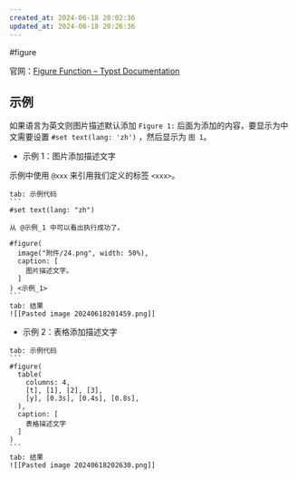 ```yaml
---
created_at: 2024-06-18 20:02:36
updated_at: 2024-06-18 20:26:36
---
```

#figure

官网：[Figure Function – Typst Documentation](https://typst.app/docs/reference/model/figure/)

## 示例

如果语言为英文则图片描述默认添加 `Figure 1:` 后面为添加的内容，要显示为中文需要设置 `#set text(lang: 'zh')` ，然后显示为 `图 1`。

- 示例 1：图片添加描述文字

示例中使用 `@xxx` 来引用我们定义的标签 `<xxx>`。

````tab
tab: 示例代码
```
#set text(lang: "zh")

从 @示例_1 中可以看出执行成功了。

#figure(
  image("附件/24.png", width: 50%),
  caption: [
    图片描述文字。
  ]
) <示例_1>
```
tab: 结果
![[Pasted image 20240618201459.png]]
````

- 示例 2：表格添加描述文字

````tab
tab: 示例代码
```
#figure(
  table(
    columns: 4,
    [t], [1], [2], [3],
    [y], [0.3s], [0.4s], [0.8s],
  ),
  caption: [
    表格描述文字
  ]
)
```
tab: 结果
![[Pasted image 20240618202630.png]]
````

